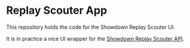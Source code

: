 # Replay Scouter App

This repository holds the code for the Showdown Replay Scouter UI.

It is in practice a nice UI wrapper for the [Showdown Replay Scouter API](https://github.com/FullLifeGames/Showdown-Replay-Scouter).
